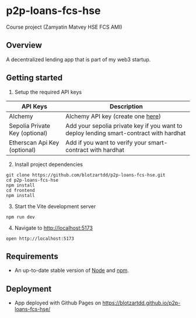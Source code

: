 # p2p-loans-fcs-hse
Course project (Zamyatin Matvey HSE FCS AMI)

## Overview

A decentralized lending app that is part of my web3 startup.

## Getting started

1. Setup the required API keys

| **API Keys**           | **Description**                                                                                                        |
| ---------------------- | ---------------------------------------------------------------------------------------------------------------------- |
| Alchemy                | Alchemy API key (create one [here](https://docs.alchemy.com/docs/alchemy-quickstart-guide#1key-create-an-alchemy-key)) |                                          
| Sepolia Private Key (optional)   | Add your sepolia private key if you want to deploy lending smart-contract with hardhat                            |                                         
| Etherscan Api Key (optional) | Add if you want to verify your smart-contract with hardhat |

2. Install project dependencies

```
git clone https://github.com/blotzartdd/p2p-loans-fcs-hse.git
cd p2p-loans-fcs-hse
npm install
cd frontend
npm install
```

3. Start the Vite development server

```
npm run dev
```

4. Navigate to [http://localhost:5173](http://localhost:5173)

```
open http://localhost:5173
```

## Requirements

- An up-to-date stable version of [Node](https://nodejs.org/en) and [npm](https://www.npmjs.com/).

## Deployment

- App deployed with Github Pages on https://blotzartdd.github.io/p2p-loans-fcs-hse/
